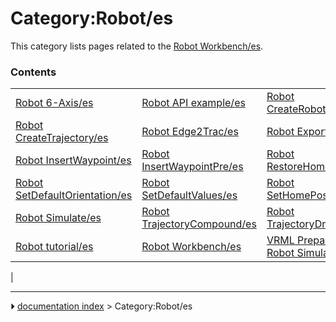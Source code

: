 # Category:Robot/es
This category lists pages related to the [Robot Workbench/es](Robot_Workbench/es.md).

### Contents

|     |     |     |
| --- | --- | --- |
| [Robot 6-Axis/es](Robot_6-Axis/es.md) | [Robot API example/es](Robot_API_example/es.md) | [Robot CreateRobot/es](Robot_CreateRobot/es.md) |
| [Robot CreateTrajectory/es](Robot_CreateTrajectory/es.md) | [Robot Edge2Trac/es](Robot_Edge2Trac/es.md) | [Robot Export/es](Robot_Export/es.md) |
| [Robot InsertWaypoint/es](Robot_InsertWaypoint/es.md) | [Robot InsertWaypointPre/es](Robot_InsertWaypointPre/es.md) | [Robot RestoreHomePos/es](Robot_RestoreHomePos/es.md) |
| [Robot SetDefaultOrientation/es](Robot_SetDefaultOrientation/es.md) | [Robot SetDefaultValues/es](Robot_SetDefaultValues/es.md) | [Robot SetHomePos/es](Robot_SetHomePos/es.md) |
| [Robot Simulate/es](Robot_Simulate/es.md) | [Robot TrajectoryCompound/es](Robot_TrajectoryCompound/es.md) | [Robot TrajectoryDressUp/es](Robot_TrajectoryDressUp/es.md) |
| [Robot tutorial/es](Robot_tutorial/es.md) | [Robot Workbench/es](Robot_Workbench/es.md) | [VRML Preparation for Robot Simulation/es](VRML_Preparation_for_Robot_Simulation/es.md) |
|



---
⏵ [documentation index](../README.md) > Category:Robot/es
